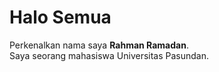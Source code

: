 # Halo Semua

Perkenalkan nama saya **Rahman Ramadan**.\
Saya seorang mahasiswa Universitas Pasundan.
